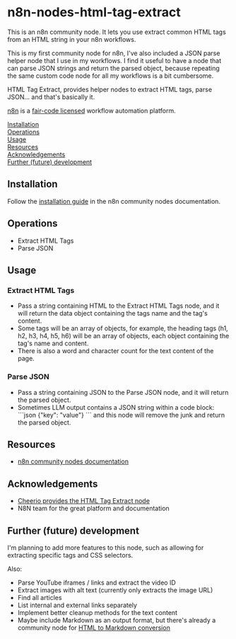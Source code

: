 # n8n-nodes-html-tag-extract

This is an n8n community node. It lets you use extract common HTML tags from an HTML string in your n8n workflows.

This is my first community node for n8n, I've also included a JSON parse helper node that I use in my workflows. 
I find it useful to have a node that can parse JSON strings and return the parsed object, 
because repeating the same custom code node for all my workflows is a bit cumbersome.

HTML Tag Extract, provides helper nodes to extract HTML tags, parse JSON... and that's basically it.

[n8n](https://n8n.io/) is a [fair-code licensed](https://docs.n8n.io/reference/license/) workflow automation platform.

[Installation](#installation)  
[Operations](#operations)  
[Usage](#usage)    
[Resources](#resources)  
[Acknowledgements](#acknowledgements)  
[Further (future) development](#further-future-development)

## Installation

Follow the [installation guide](https://docs.n8n.io/integrations/community-nodes/installation/) in the n8n community nodes documentation.

## Operations

* Extract HTML Tags
* Parse JSON

## Usage

### Extract HTML Tags
* Pass a string containing HTML to the Extract HTML Tags node, and it will return the data object containing the tags name and the tag's content.
* Some tags will be an array of objects, for example, the heading tags (h1, h2, h3, h4, h5, h6) will be an array of objects, each object containing the tag's name and content.
* There is also a word and character count for the text content of the page.

### Parse JSON
* Pass a string containing JSON to the Parse JSON node, and it will return the parsed object.
* Sometimes LLM output contains a JSON string within a code block: \```json {"key": "value"} ``` and this node will remove the junk and return the parsed object.


## Resources

* [n8n community nodes documentation](https://docs.n8n.io/integrations/community-nodes/)

## Acknowledgements

* [Cheerio provides the HTML Tag Extract node](https://www.npmjs.com/package/cheerio)
* N8N team for the great platform and documentation

## Further (future) development

I'm planning to add more features to this node, such as allowing for extracting specific tags and CSS selectors.

Also:
* Parse YouTube iframes / links and extract the video ID
* Extract images with alt text (currently only extracts the image URL)
* Find all articles
* List internal and external links separately
* Implement better cleanup methods for the text content
* Maybe include Markdown as an output format, but there's already a community node for [HTML to Markdown conversion](https://www.npmjs.com/package/n8n-nodes-turndown-html-to-markdown)
